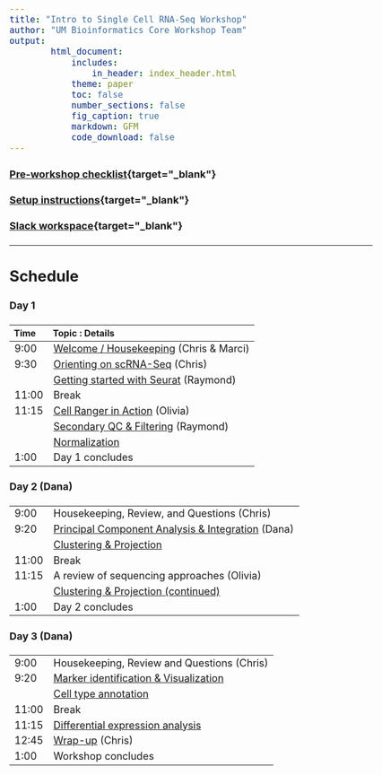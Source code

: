 ```yaml
---
title: "Intro to Single Cell RNA-Seq Workshop"
author: "UM Bioinformatics Core Workshop Team"
output:
        html_document:
            includes:
                in_header: index_header.html
            theme: paper
            toc: false
            number_sections: false
            fig_caption: true
            markdown: GFM
            code_download: false
---
```


<style type="text/css">

body, td {
   font-size: 18px;
}
</style>

#### [Pre-workshop checklist](workshop_setup/preworkshop_checklist.html){target="_blank"}

#### [Setup instructions](workshop_setup/setup_instructions.html){target="_blank"}

#### [Slack workspace](https://umbioinfcoreworkshops.slack.com){target="_blank"}

---

## Schedule

#### Day 1
| Time | Topic : Details |
| :---  | :---- |
|  9:00 | [Welcome / Housekeeping](workshop_intro.html) (Chris & Marci) |
|  9:30 | [Orienting on scRNA-Seq](00A-OrientingOnScRNASeq.html) (Chris) |
|       | [Getting started with Seurat](01-GettingStarted.html) (Raymond) |
| 11:00 | Break |
| 11:15 | [Cell Ranger in Action](00B-CellRangerInAction.html) (Olivia) |
|      | [Secondary QC & Filtering](02-QCandFiltering.html) (Raymond) |
|      | [Normalization](03-Normalization.html) |
| 1:00 | Day 1 concludes |

#### Day 2 (Dana)
| | |
| :---  | :---- |
| 9:00 | Housekeeping, Review, and Questions (Chris) |
| 9:20 | [Principal Component Analysis & Integration](04-PCAandIntegration.html) (Dana) |
|      | [Clustering & Projection](05-ProjectionAndClustering.html) |
| 11:00 | Break |
| 11:15 | A review of sequencing approaches (Olivia) |
|      | [Clustering & Projection (continued)](05-ProjectionAndClustering.html) | 
| 1:00 | Day 2 concludes |

#### Day 3 (Dana)
| | |
| :---  | :---- |
| 9:00 | Housekeeping, Review and Questions (Chris) |
| 9:20 | [Marker identification & Visualization](06-MarkerVisualization.html)
|       | [Cell type annotation](07-CellTypeAnnos.html) |
| 11:00 | Break |
| 11:15 | [Differential expression analysis](08-DifferentialExpression.html) |
| 12:45 | [Wrap-up](workshop_wrap_up.html) (Chris) |
| 1:00 | Workshop concludes |
